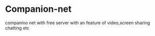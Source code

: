 # Companion-net
companino net with free server with an feature of video,screen sharing chatting etc
